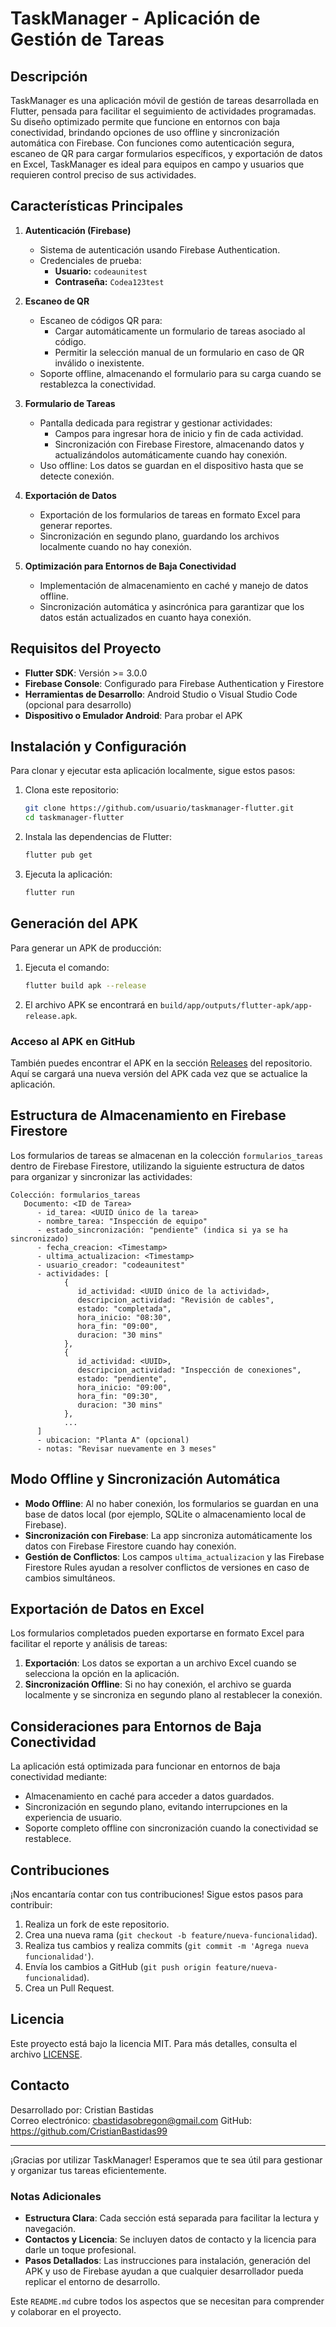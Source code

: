 
# TaskManager - Aplicación de Gestión de Tareas

## Descripción
TaskManager es una aplicación móvil de gestión de tareas desarrollada en Flutter, pensada para facilitar el seguimiento de actividades programadas. Su diseño optimizado permite que funcione en entornos con baja conectividad, brindando opciones de uso offline y sincronización automática con Firebase. Con funciones como autenticación segura, escaneo de QR para cargar formularios específicos, y exportación de datos en Excel, TaskManager es ideal para equipos en campo y usuarios que requieren control preciso de sus actividades.

## Características Principales
1. **Autenticación (Firebase)**  
   - Sistema de autenticación usando Firebase Authentication.
   - Credenciales de prueba:
     - **Usuario:** `codeaunitest`
     - **Contraseña:** `Codea123test`

2. **Escaneo de QR**  
   - Escaneo de códigos QR para:
     - Cargar automáticamente un formulario de tareas asociado al código.
     - Permitir la selección manual de un formulario en caso de QR inválido o inexistente.
   - Soporte offline, almacenando el formulario para su carga cuando se restablezca la conectividad.

3. **Formulario de Tareas**  
   - Pantalla dedicada para registrar y gestionar actividades:
     - Campos para ingresar hora de inicio y fin de cada actividad.
     - Sincronización con Firebase Firestore, almacenando datos y actualizándolos automáticamente cuando hay conexión.
   - Uso offline: Los datos se guardan en el dispositivo hasta que se detecte conexión.

4. **Exportación de Datos**  
   - Exportación de los formularios de tareas en formato Excel para generar reportes.
   - Sincronización en segundo plano, guardando los archivos localmente cuando no hay conexión.

5. **Optimización para Entornos de Baja Conectividad**  
   - Implementación de almacenamiento en caché y manejo de datos offline.
   - Sincronización automática y asincrónica para garantizar que los datos están actualizados en cuanto haya conexión.

## Requisitos del Proyecto
- **Flutter SDK**: Versión >= 3.0.0
- **Firebase Console**: Configurado para Firebase Authentication y Firestore
- **Herramientas de Desarrollo**: Android Studio o Visual Studio Code (opcional para desarrollo)
- **Dispositivo o Emulador Android**: Para probar el APK

## Instalación y Configuración
Para clonar y ejecutar esta aplicación localmente, sigue estos pasos:

1. Clona este repositorio:
   ```bash
   git clone https://github.com/usuario/taskmanager-flutter.git
   cd taskmanager-flutter
   ```

2. Instala las dependencias de Flutter:
   ```bash
   flutter pub get
   ```

3. Ejecuta la aplicación:
   ```bash
   flutter run
   ```

## Generación del APK
Para generar un APK de producción:

1. Ejecuta el comando:
   ```bash
   flutter build apk --release
   ```
2. El archivo APK se encontrará en `build/app/outputs/flutter-apk/app-release.apk`.

### Acceso al APK en GitHub
También puedes encontrar el APK en la sección [Releases](https://github.com/CristianBastidas99/app_tareas_conectividad_limitada/releases) del repositorio. Aquí se cargará una nueva versión del APK cada vez que se actualice la aplicación.

## Estructura de Almacenamiento en Firebase Firestore
Los formularios de tareas se almacenan en la colección `formularios_tareas` dentro de Firebase Firestore, utilizando la siguiente estructura de datos para organizar y sincronizar las actividades:

```plaintext
Colección: formularios_tareas
   Documento: <ID de Tarea>
      - id_tarea: <UUID único de la tarea>
      - nombre_tarea: "Inspección de equipo"
      - estado_sincronización: "pendiente" (indica si ya se ha sincronizado)
      - fecha_creacion: <Timestamp>
      - ultima_actualizacion: <Timestamp>
      - usuario_creador: "codeaunitest"
      - actividades: [
            {
               id_actividad: <UUID único de la actividad>,
               descripcion_actividad: "Revisión de cables",
               estado: "completada",
               hora_inicio: "08:30",
               hora_fin: "09:00",
               duracion: "30 mins"
            },
            {
               id_actividad: <UUID>,
               descripcion_actividad: "Inspección de conexiones",
               estado: "pendiente",
               hora_inicio: "09:00",
               hora_fin: "09:30",
               duracion: "30 mins"
            },
            ...
      ]
      - ubicacion: "Planta A" (opcional)
      - notas: "Revisar nuevamente en 3 meses"
```

## Modo Offline y Sincronización Automática
- **Modo Offline**: Al no haber conexión, los formularios se guardan en una base de datos local (por ejemplo, SQLite o almacenamiento local de Firebase).
- **Sincronización con Firebase**: La app sincroniza automáticamente los datos con Firebase Firestore cuando hay conexión.
- **Gestión de Conflictos**: Los campos `ultima_actualizacion` y las Firebase Firestore Rules ayudan a resolver conflictos de versiones en caso de cambios simultáneos.

## Exportación de Datos en Excel
Los formularios completados pueden exportarse en formato Excel para facilitar el reporte y análisis de tareas:

1. **Exportación**: Los datos se exportan a un archivo Excel cuando se selecciona la opción en la aplicación.
2. **Sincronización Offline**: Si no hay conexión, el archivo se guarda localmente y se sincroniza en segundo plano al restablecer la conexión.

## Consideraciones para Entornos de Baja Conectividad
La aplicación está optimizada para funcionar en entornos de baja conectividad mediante:
- Almacenamiento en caché para acceder a datos guardados.
- Sincronización en segundo plano, evitando interrupciones en la experiencia de usuario.
- Soporte completo offline con sincronización cuando la conectividad se restablece.

## Contribuciones
¡Nos encantaría contar con tus contribuciones! Sigue estos pasos para contribuir:

1. Realiza un fork de este repositorio.
2. Crea una nueva rama (`git checkout -b feature/nueva-funcionalidad`).
3. Realiza tus cambios y realiza commits (`git commit -m 'Agrega nueva funcionalidad'`).
4. Envía los cambios a GitHub (`git push origin feature/nueva-funcionalidad`).
5. Crea un Pull Request.

## Licencia
Este proyecto está bajo la licencia MIT. Para más detalles, consulta el archivo [LICENSE](./LICENSE).

## Contacto
Desarrollado por: Cristian Bastidas  
Correo electrónico: cbastidasobregon@gmail.com
GitHub: https://github.com/CristianBastidas99

---
¡Gracias por utilizar TaskManager! Esperamos que te sea útil para gestionar y organizar tus tareas eficientemente.

### Notas Adicionales

- **Estructura Clara**: Cada sección está separada para facilitar la lectura y navegación.
- **Contactos y Licencia**: Se incluyen datos de contacto y la licencia para darle un toque profesional.
- **Pasos Detallados**: Las instrucciones para instalación, generación del APK y uso de Firebase ayudan a que cualquier desarrollador pueda replicar el entorno de desarrollo.
  
Este `README.md` cubre todos los aspectos que se necesitan para comprender y colaborar en el proyecto.